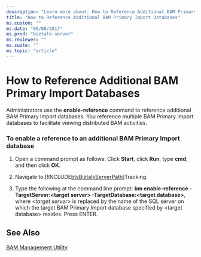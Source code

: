 ```yaml
---
description: "Learn more about: How to Reference Additional BAM Primary Import Databases"
title: "How to Reference Additional BAM Primary Import Databases"
ms.custom: ""
ms.date: "06/08/2017"
ms.prod: "biztalk-server"
ms.reviewer: ""
ms.suite: ""
ms.topic: "article"
---
```

# How to Reference Additional BAM Primary Import Databases
Administrators use the **enable-reference** command to reference additional BAM Primary Import databases. You reference multiple BAM Primary Import databases to facilitate viewing distributed BAM activities.  
  
### To enable a reference to an additional BAM Primary Import database  
  
1. Open a command prompt as follows: Click **Start**, click **Run**, type **cmd**, and then click **OK**.  
  
2. Navigate to [!INCLUDE[btsBiztalkServerPath](../includes/btsbiztalkserverpath-md.md)]Tracking.  
  
3. Type the following at the command line prompt: **bm enable-reference -TargetServer:\<target server\> -TargetDatabase:\<target database\>**, where \<*target server*\> is replaced by the name of the SQL server on which the target BAM Primary Import database specified by \<target database\> resides. Press ENTER.  
  
## See Also  
 [BAM Management Utility](../core/bam-management-utility.md)
